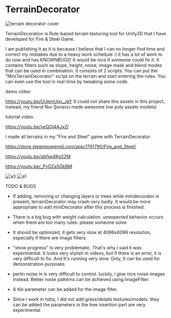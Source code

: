 # TerrainDecorator
![terrain decorator cover](https://user-images.githubusercontent.com/62556242/183722147-92a19c3e-9275-497b-9900-febe5d1e768e.jpg)


TerrainDecoration is Rule-based terrain texturing tool for Unity3D that I have developed for Fire & Steel Game.

I am publishing it as it is because I believe that I can no longer find time and correct my mistakes due to a heavy work schedule :( it has a lot of work to do now and has KNOWNBUGS! It would be nice if someone could fix it.
It contains filters such as slope, height, noise, image mask and blend modes that can be used in combination. It consists of 2 scripts. You can put the "MiniTerrainDecorator" script on the terrain and start entering the rules. You can even use the tool in real-time by tweaking some code.

demo video:

https://youtu.be/UUpmUqy_JeY  (I could not share this assets in this project,  instead,  my friend Nur Şenavcı made awesome low poly assets models)

tutorial video:

https://youtu.be/veQOj4AJxZI

I made all terrains in my "Fire and Steel" game with TerrainDecorator:

https://store.steampowered.com/app/1791790/Fire_and_Steel/

https://youtu.be/obfxe4Kg22M 

https://youtu.be/_PvDZa5GkBM

![a3](https://user-images.githubusercontent.com/62556242/183845214-f10f869a-0d4c-4f40-a781-746619afde37.png)
![a1](https://user-images.githubusercontent.com/62556242/183845260-e47474f6-c32f-43f3-852e-939126bb7b8c.png)


TODO & BUGS

- If adding, removing or changing layers or trees while minidecorator is present, terrainDecorator may crash very badly. It would be more appropriate to add miniDecorator after this process is finished.

- There is a big bug with weight calculation. unexpected behavior occurs when there are too many rules. please someone solve

- It should be optimized, it gets very slow at 4096x4096 resolution, especially if there are image filters.

- "show progress" is very problematic. That's why I said it was experimental. It looks very stylish in videos, but if there is an error, it is very difficult to fix. And It's running very slow. Only, It can be used for demonstration purposes.

- perlin noise in is very difficult to control. luckily, i give nice noise images instead. Better noise patterns can be achieved using ImageFilter.

- A tile parameter can be added for the image filter.

- Since I work in hdrp, I did not add grass/details textures/models. they can be added the parameters in the tree insertion part are very experimental


